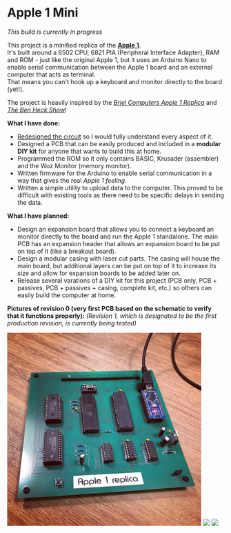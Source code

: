 # Apple 1 Mini

*This build is currently in progress*

This project is a minified replica of the [**Apple 1**](https://en.wikipedia.org/wiki/Apple_I).  
It's built around a 6502 CPU, 6821 PIA (Peripheral Interface Adapter), RAM and ROM - just like the original Apple 1, but it uses an Arduino Nano to enable serial communication between the Apple 1 board and an external computer that acts as terminal.  
That means you can't hook up a keyboard and monitor directly to the board (yet!).  

The project is heavily inspired by the [*Briel Computers Apple 1 Replica*](http://www.brielcomputers.com/wordpress/?cat=17) and [*The Ben Heck Show*](https://github.com/thebenheckshow/158-tbhs-apple-1-replica)!

**What I have done:**
- [Redesigned the circuit](https://github.com/DutchMaker/Apple-1-Mini/blob/master/design/DesignSpark/revision1/schematic%20-%20Schematic.pdf) so I would fully understand every aspect of it.
- Designed a PCB that can be easily produced and included in a **modular DIY kit** for anyone that wants to build this at home.
- Programmed the ROM so it only contains BASIC, Krusader (assembler) and the Woz Monitor (memory monitor).
- Written firmware for the Arduino to enable serial communication in a way that gives the real *Apple 1 feeling*.
- Written a simple utility to upload data to the computer. This proved to be difficult with existing tools as there need to be specific delays in sending the data.

**What I have planned:**
- Design an expansion board that allows you to connect a keyboard an monitor directly to the board and run the Apple 1 standalone. The main PCB has an expansion header that allows an expansion board to be put on top of it (like a breakout board).
- Design a modular casing with laser cut parts. The casing will house the main board, but additional layers can be put on top of it to increase its size and allow for expansion boards to be added later on.
- Release several varations of a DIY kit for this project (PCB only, PCB + passives, PCB + passives + casing, complete kit, etc.) so others can easily build the computer at home.

**Pictures of revision 0 (very first PCB based on the schematic to verify that it functions properly):**
*(Revision 1, which is designated to be the first production revision, is currently being tested)*  

<img src="https://github.com/DutchMaker/Apple-1-Mini/raw/master/docs/revision0.jpg" width="450" />  
<img src="https://github.com/DutchMaker/Apple-1-Mini/raw/master/docs/screenshot.png" width="450" />  
<img src="https://github.com/DutchMaker/Apple-1-Mini/raw/master/docs/running_basic.png" width="240" />